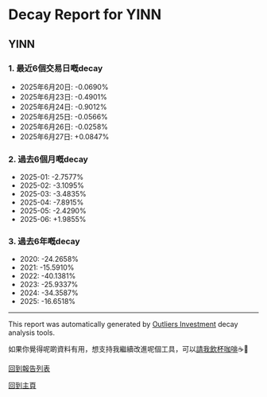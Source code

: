 # Decay Report for YINN

## YINN

### 1. 最近6個交易日嘅decay

- 2025年6月20日: -0.0690%
- 2025年6月23日: -0.4901%
- 2025年6月24日: -0.9012%
- 2025年6月25日: -0.0566%
- 2025年6月26日: -0.0258%
- 2025年6月27日: +0.0847%

### 2. 過去6個月嘅decay

- 2025-01: -2.7577%
- 2025-02: -3.1095%
- 2025-03: -3.4835%
- 2025-04: -7.8915%
- 2025-05: -2.4290%
- 2025-06: +1.9855%

### 3. 過去6年嘅decay

- 2020: -24.2658%
- 2021: -15.5910%
- 2022: -40.1381%
- 2023: -25.9337%
- 2024: -34.3587%
- 2025: -16.6518%

------------------------------
This report was automatically generated by [Outliers Investment](https://outliersecon.github.io/Outliers-Investment/) decay analysis tools.

如果你覺得呢啲資料有用，想支持我繼續改進呢個工具，可以[請我飲杯咖啡](https://buymeacoffee.com/outliersecon)☕🙏

[回到報告列表](https://outliersecon.github.io/Outliers-Investment/reports/reports_public)

[回到主頁](https://outliersecon.github.io/Outliers-Investment/)